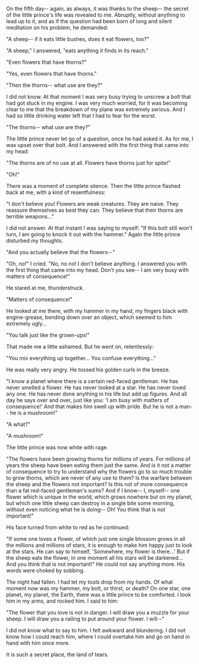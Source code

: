 On the fifth day-- again, as always, it was thanks to
the sheep-- the secret of the little prince's life was
revealed to me. Abruptly, without anything to lead up
to it, and as if the question had been born of long and
silent meditation on his problem, he demanded:

"A sheep-- if it eats little bushes, does it eat flowers,
too?"

"A sheep," I answered, "eats anything it finds in its
reach."

"Even flowers that have thorns?"

"Yes, even flowers that have thorns."

"Then the thorns-- what use are they?"

I did not know. At that moment I was very busy trying
to unscrew a bolt that had got stuck in my engine. I
was very much worried, for it was becoming clear to
me that the breakdown of my plane was extremely
serious. And I had so little drinking water left that I
had to fear for the worst.

"The thorns-- what use are they?"

The little prince never let go of a question, once he
had asked it. As for me, I was upset over that bolt.
And I answered with the first thing that came into my
head:

"The thorns are of no use at all. Flowers have thorns
just for spite!"

"Oh!"

There was a moment of complete silence. Then the
little prince flashed back at me, with a kind of
resentfulness:

"I don't believe you! Flowers are weak creatures.
They are naive. They reassure themselves as best
they can. They believe that their thorns are terrible
weapons..."

I did not answer. At that instant I was saying to
myself: "If this bolt still won't turn, I am going to
knock it out with the hammer." Again the little prince
disturbed my thoughts.

"And you actually believe that the flowers--"

"Oh, no!" I cried. "No, no no! I don't believe
anything. I answered you with the first thing that came
into my head. Don't you see-- I am very busy with
matters of consequence!"

He stared at me, thunderstruck.

"Matters of consequence!"

He looked at me there, with my hammer in my hand,
my fingers black with engine-grease, bending down
over an object, which seemed to him extremely ugly...

"You talk just like the grown-ups!"

That made me a little ashamed. But he went on,
relentlessly:

"You mix everything up together... You confuse
everything..."

He was really very angry. He tossed his golden curls
in the breeze.

"I know a planet where there is a certain red-faced
gentleman. He has never smelled a flower. He has
never looked at a star. He has never loved any one.
He has never done anything in his life but add up
figures. And all day he says over and over, just like
you: 'I am busy with matters of consequence!' And
that makes him swell up with pride. But he is not a
man-- he is a mushroom!"

"A what?"

"A mushroom!"

The little prince was now white with rage.

"The flowers have been growing thorns for millions
of years. For millions of years the sheep have been
eating them just the same. And is it not a matter of
consequence to try to understand why the flowers go
to so much trouble to grow thorns, which are never of
any use to them? Is the warfare between the sheep
and the flowers not important? Is this not of more
consequence than a fat red-faced gentleman's sums?
And if I know-- I, myself-- one flower which is
unique in the world, which grows nowhere but on my
planet, but which one little sheep can destroy in a
single bite some morning, without even noticing what
he is doing-- Oh! You think that is not important!"

His face turned from white to red as he continued:

"If some one loves a flower, of which just one single
blossom grows in all the millions and millions of
stars, it is enough to make him happy just to look at
the stars. He can say to himself, 'Somewhere, my
flower is there...' But if the sheep eats the flower, in
one moment all his stars will be darkened... And you
think that is not important!" He could not say anything
more. His words were choked by sobbing.

The night had fallen. I had let my tools drop from my
hands. Of what moment now was my hammer, my
bolt, or thirst, or death? On one star, one planet, my
planet, the Earth, there was a little prince to be
comforted. I took him in my arms, and rocked him. I
said to him:

"The flower that you love is not in danger. I will
draw you a muzzle for your sheep. I will draw you a
railing to put around your flower. I will--"

I did not know what to say to him. I felt awkward and
blundering. I did not know how I could reach him,
where I could overtake him and go on hand in hand
with him once more.

It is such a secret place, the land of tears.
